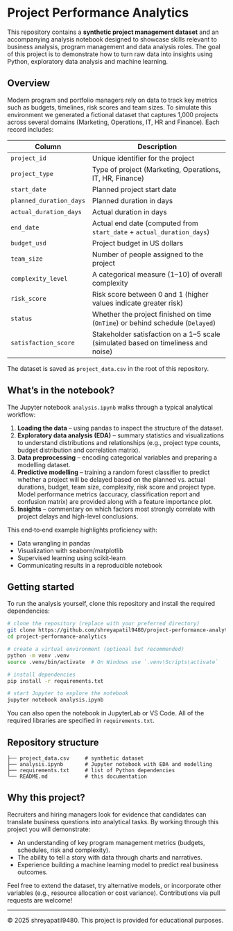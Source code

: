 # Project Performance Analytics

This repository contains a **synthetic project management dataset** and an accompanying analysis notebook designed to showcase skills relevant to business analysis, program management and data analysis roles.  The goal of this project is to demonstrate how to turn raw data into insights using Python, exploratory data analysis and machine learning.

## Overview

Modern program and portfolio managers rely on data to track key metrics such as budgets, timelines, risk scores and team sizes.  To simulate this environment we generated a fictional dataset that captures 1,000 projects across several domains (Marketing, Operations, IT, HR and Finance).  Each record includes:

| Column | Description |
|---|---|
| `project_id` | Unique identifier for the project |
| `project_type` | Type of project (Marketing, Operations, IT, HR, Finance) |
| `start_date` | Planned project start date |
| `planned_duration_days` | Planned duration in days |
| `actual_duration_days` | Actual duration in days |
| `end_date` | Actual end date (computed from `start_date` + `actual_duration_days`) |
| `budget_usd` | Project budget in US dollars |
| `team_size` | Number of people assigned to the project |
| `complexity_level` | A categorical measure (1–10) of overall complexity |
| `risk_score` | Risk score between 0 and 1 (higher values indicate greater risk) |
| `status` | Whether the project finished on time (`OnTime`) or behind schedule (`Delayed`) |
| `satisfaction_score` | Stakeholder satisfaction on a 1–5 scale (simulated based on timeliness and noise) |

The dataset is saved as `project_data.csv` in the root of this repository.

## What’s in the notebook?

The Jupyter notebook `analysis.ipynb` walks through a typical analytical workflow:

1. **Loading the data** – using pandas to inspect the structure of the dataset.
2. **Exploratory data analysis (EDA)** – summary statistics and visualizations to understand distributions and relationships (e.g., project type counts, budget distribution and correlation matrix).
3. **Data preprocessing** – encoding categorical variables and preparing a modelling dataset.
4. **Predictive modelling** – training a random forest classifier to predict whether a project will be delayed based on the planned vs. actual durations, budget, team size, complexity, risk score and project type.  Model performance metrics (accuracy, classification report and confusion matrix) are provided along with a feature importance plot.
5. **Insights** – commentary on which factors most strongly correlate with project delays and high-level conclusions.

This end‑to‑end example highlights proficiency with:

- Data wrangling in pandas
- Visualization with seaborn/matplotlib
- Supervised learning using scikit‑learn
- Communicating results in a reproducible notebook

## Getting started

To run the analysis yourself, clone this repository and install the required dependencies:

```bash
# clone the repository (replace with your preferred directory)
git clone https://github.com/shreyapatil9480/project-performance-analytics.git
cd project-performance-analytics

# create a virtual environment (optional but recommended)
python -m venv .venv
source .venv/bin/activate  # On Windows use `.venv\Scripts\activate`

# install dependencies
pip install -r requirements.txt

# start Jupyter to explore the notebook
jupyter notebook analysis.ipynb
```

You can also open the notebook in JupyterLab or VS Code.  All of the required libraries are specified in `requirements.txt`.

## Repository structure

```
├── project_data.csv     # synthetic dataset
├── analysis.ipynb       # Jupyter notebook with EDA and modelling
├── requirements.txt     # list of Python dependencies
└── README.md            # this documentation
```

## Why this project?

Recruiters and hiring managers look for evidence that candidates can translate business questions into analytical tasks.  By working through this project you will demonstrate:

- An understanding of key program management metrics (budgets, schedules, risk and complexity).
- The ability to tell a story with data through charts and narratives.
- Experience building a machine learning model to predict real business outcomes.

Feel free to extend the dataset, try alternative models, or incorporate other variables (e.g., resource allocation or cost variance).  Contributions via pull requests are welcome!

---

© 2025 shreyapatil9480.  This project is provided for educational purposes.

